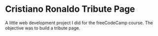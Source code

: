 # Cristiano Ronaldo Tribute Page

A little web development project I did for the freeCodeCamp course. The objective was to build a tribute page. 
